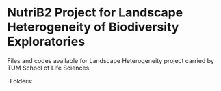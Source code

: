 # NutriB2 Project for Landscape Heterogeneity of Biodiversity Exploratories
Files and codes available for Landscape Heterogeneity project carried by TUM School of Life Sciences

-Folders:
